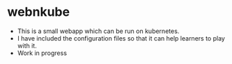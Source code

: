 # webnkube
- This is a small webapp which can be run on kubernetes.
- I have included the configuration files so that it can help learners to play with it.
- Work in progress